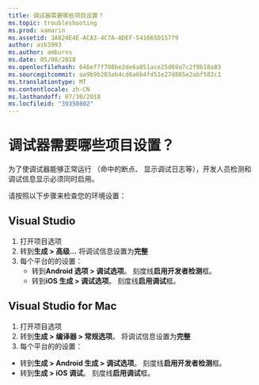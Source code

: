 ```yaml
---
title: 调试器需要哪些项目设置？
ms.topic: troubleshooting
ms.prod: xamarin
ms.assetid: 3A024E4E-ACA3-4C7A-ADEF-541665D15779
author: asb3993
ms.author: amburns
ms.date: 05/08/2018
ms.openlocfilehash: 646ef7f708be2de6a851ace25d69a7c2f0b18a83
ms.sourcegitcommit: aa9b9b203ab4cd6a6b4fd51e27d865e2abf582c1
ms.translationtype: MT
ms.contentlocale: zh-CN
ms.lasthandoff: 07/30/2018
ms.locfileid: "39350802"
---
```

# <a name="what-project-settings-are-required-for-the-debugger"></a>调试器需要哪些项目设置？

为了使调试器能够正常运行 （命中的断点、 显示调试日志等），开发人员检测和调试信息显示必须同时启用。

请按照以下步骤来检查您的环境设置：

## <a name="visual-studio"></a>Visual Studio
1. 打开项目选项
2. 转到**生成 > 高级...** 将调试信息设置为**完整**
3. 每个平台的的设置：
   - 转到**Android 选项 > 调试选项**。 刻度线**启用开发者检测**框。
   - 转到**iOS 生成 > 调试选项**。 刻度线**启用调试**框。

## <a name="visual-studio-for-mac"></a>Visual Studio for Mac
1. 打开项目选项
2. 转到**生成 > 编译器 > 常规选项**。 将调试信息设置为**完整**
3. 每个平台的的设置：
  - 转到**生成 > Android 生成 > 调试选项**。 刻度线**启用开发者检测**框。
  - 转到**生成 > iOS 调试**。 刻度线**启用调试**框。

